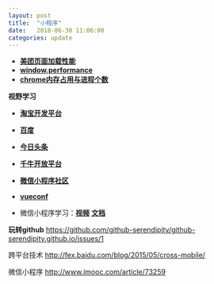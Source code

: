 ```yaml
---
layout: post
title:  "小程序"
date:   2018-06-30 11:06:00
categories: update
---
```


* [**美团页面加载性能**](https://tech.meituan.com/WebViewPerf.html)
* [**window.performance**](https://juejin.im/entry/58ba9cb5128fe100643da2cc)
* [**chrome内存占用与进程个数**](https://blog.csdn.net/minucas/article/details/49759693)

**视野学习**

* [**淘宝开发平台**](http://open.taobao.com/?spm=a219a.7929485.1.1.bi1Xjp)

* [**百度**](https://36kr.com/p/5153218.html)
* [**今日头条**](https://36kr.com/p/5153656.html)
* [**千牛开放平台**](https://qndoc.taobao.com/docs/doc.htm?spm=0.7629140.0.0.5ba1LQTpLQTpc1&treeId=5&articleId=102003&docType=1)
* [**微信小程序社区**](http://www.wxapp-union.com/article-1490-1.html)
* [**vueconf**](https://vue.w3ctech.com/#speakers)
* 微信小程序学习：[**视频**](https://daxue.qq.com/content/content/id/4113) 
[**文档**](https://news.newseed.cn/p/1327742)


**玩转github**
https://github.com/github-serendipity/github-serendipity.github.io/issues/1

跨平台技术
http://fex.baidu.com/blog/2015/05/cross-mobile/

微信小程序
http://www.imooc.com/article/73259